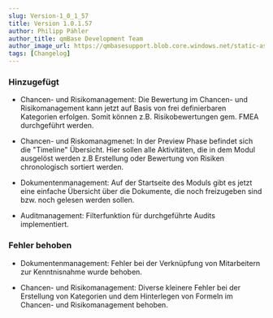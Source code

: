 ```yaml
---
slug: Version-1_0_1_57
title: Version 1.0.1.57
author: Philipp Pähler
author_title: qmBase Development Team
author_image_url: https://qmbasesupport.blob.core.windows.net/static-assets/img/persons/paehler_round.png
tags: [Changelog]
---
```

### Hinzugefügt

*   Chancen- und Risikomanagement: Die Bewertung im Chancen- und Risikomanagement kann jetzt auf Basis von frei definierbaren Kategorien erfolgen. Somit können z.B. Risikobewertungen gem. FMEA durchgeführt werden.

*   Chancen- und Riskomanagmenet: In der Preview Phase befindet sich die "Timeline" Übersicht. Hier sollen alle Aktivitäten, die in dem Modul ausgelöst werden z.B Erstellung oder Bewertung von Risiken chronologisch sortiert werden.

*   Dokumentenmanagement: Auf der Startseite des Moduls gibt es jetzt eine einfache Übersicht über die Dokumente, die noch freizugeben sind bzw. noch gelesen werden sollen.

*   Auditmanagement: Filterfunktion für durchgeführte Audits implementiert.

### Fehler behoben

*   Dokumentenmanagement: Fehler bei der Verknüpfung von Mitarbeitern zur Kenntnisnahme wurde behoben.

*   Chancen- und Risikomanagement: Diverse kleinere Fehler bei der Erstellung von Kategorien und dem Hinterlegen von Formeln im Chancen- und Risikomanagement behoben.